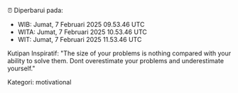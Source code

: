 ⏰ Diperbarui pada:
- WIB: Jumat, 7 Februari 2025 09.53.46 UTC
- WITA: Jumat, 7 Februari 2025 10.53.46 UTC
- WIT: Jumat, 7 Februari 2025 11.53.46 UTC

Kutipan Inspiratif:
"The size of your problems is nothing compared with your ability to solve them. Dont overestimate your problems and underestimate yourself."


Kategori: motivational

